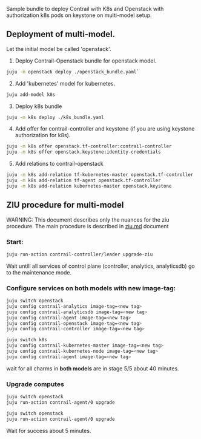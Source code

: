 Sample bundle to deploy Contrail with K8s and Openstack with authorization k8s pods on keystone on multi-model setup.


## Deployment of multi-model.

Let the initial model be called 'openstack'.
1. Deploy Contrail-Openstack bundle for openstack model.
```bash
juju -m openstack deploy ./openstack_bundle.yaml`
```

2. Add 'kubernetes' model for kubernetes.
```bash
juju add-model k8s
```

3. Deploy k8s bundle
```bash
juju -m k8s deploy ./k8s_bundle.yaml
```

4. Add offer for contrail-controller and keystone (if you are using keystone authorization for k8s).
```bash
juju -m k8s offer openstack.tf-controller:contrail-controller
juju -m k8s offer openstack.keystone:identity-credentials
```

5. Add relations to contrail-openstack
```bash
juju -m k8s add-relation tf-kubernetes-master openstack.tf-controller
juju -m k8s add-relation tf-agent openstack.tf-controller
juju -m k8s add-relation kubernetes-master openstack.keystone
```

## ZIU procedure for multi-model

WARNING: This document describes only the nuances for the ziu procedure. The main procedure is described in [ziu.md](../../ziu.md) document

### Start:

```bash
juju run-action contrail-controller/leader upgrade-ziu
```

Wait untill all services of control plane (controller, analytics, analyticsdb) go to the maintenance mode.

### Configure services on **both models** with new image-tag:

```bash
juju switch openstack
juju config contrail-analytics image-tag=<new tag>
juju config contrail-analyticsdb image-tag=<new tag>
juju config contrail-agent image-tag=<new tag>
juju config contrail-openstack image-tag=<new tag>
juju config contrail-controller image-tag=<new tag>

juju switch k8s
juju config contrail-kubernetes-master image-tag=<new tag>
juju config contrail-kubernetes-node image-tag=<new tag>
juju config contrail-agent image-tag=<new tag>
```

wait for all charms in **both models** are in stage 5/5 about 40 minutes.

### Upgrade computes

```bash
juju switch openstack
juju run-action contrail-agent/0 upgrade

juju switch openstack
juju run-action contrail-agent/0 upgrade
```

Wait for success about 5 minutes.
